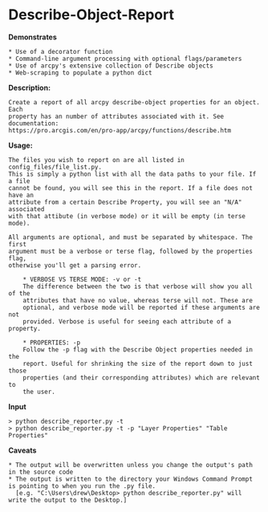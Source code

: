 # Describe-Object-Report

**Demonstrates**

    * Use of a decorator function
    * Command-line argument processing with optional flags/parameters
    * Use of arcpy's extensive collection of Describe objects
    * Web-scraping to populate a python dict

**Description:**

    Create a report of all arcpy describe-object properties for an object. Each
    property has an number of attributes associated with it. See documentation:
    https://pro.arcgis.com/en/pro-app/arcpy/functions/describe.htm

**Usage:**

    The files you wish to report on are all listed in config_files/file_list.py.
    This is simply a python list with all the data paths to your file. If a file
    cannot be found, you will see this in the report. If a file does not have an
    attribute from a certain Describe Property, you will see an "N/A" associated
    with that attibute (in verbose mode) or it will be empty (in terse mode).
    
    All arguments are optional, and must be separated by whitespace. The first
    argument must be a verbose or terse flag, followed by the properties flag,
    otherwise you'll get a parsing error.

        * VERBOSE VS TERSE MODE: -v or -t
        The difference between the two is that verbose will show you all of the
        attributes that have no value, whereas terse will not. These are
        optional, and verbose mode will be reported if these arguments are not
        provided. Verbose is useful for seeing each attribute of a property.

        * PROPERTIES: -p
        Follow the -p flag with the Describe Object properties needed in the
        report. Useful for shrinking the size of the report down to just those
        properties (and their corresponding attributes) which are relevant to
        the user.

**Input**

    > python describe_reporter.py -t
    > python describe_reporter.py -t -p "Layer Properties" "Table Properties"

**Caveats**

    * The output will be overwritten unless you change the output's path in the source code
    * The output is written to the directory your Windows Command Prompt is pointing to when you run the .py file.
      [e.g. "C:\Users\drew\Desktop> python describe_reporter.py" will write the output to the Desktop.]
